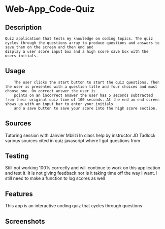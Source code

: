 # Web-App_Code-Quiz

## Description 
	Quiz application that tests my knowledge on coding topics. The quiz cycles through the questions array to produce questions and answers to save them on the screen and then end and
	display a user score input box and a high score save box with the users initials.

## Usage 
		The user clicks the start button to start the quiz questions. Then the user is presented with a question title and four choices and must choose one. On correct answer the user is
		points on an incorrect answer the user has 5 seconds subtracted from their original quiz time of 100 seconds. At the end an end screen shows up with an input bar to enter your initials 
		and a save button to save your score into the high score section. 



## Sources 
Tutoring session with Janvier Mblizi 
In class help by instructor JD Tadlock 
various sources cited in quiz javascript where I got questions from 

## Testing 
Still not working 100% correctly and will continue to work on this application and test it. It is not giving feedback nor is it taking time off the way I want. I still 
need to make a function to log scores as well

## Features
This app is an interactive coding quiz that cycles through questions 

## Screenshots 
				
